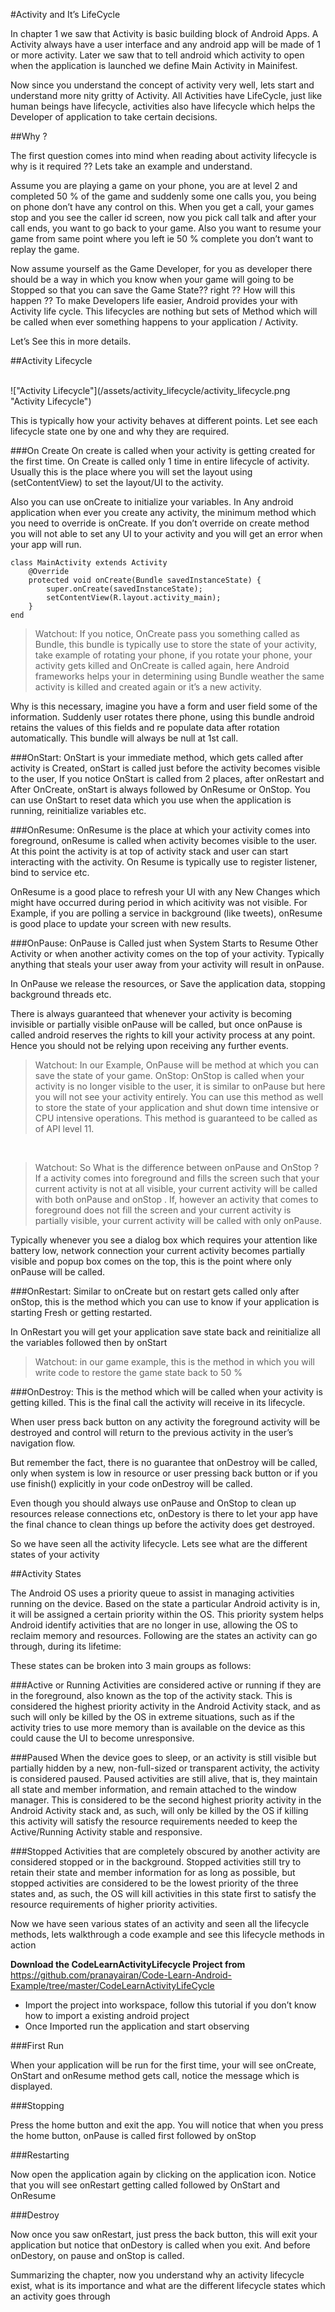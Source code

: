 #Activity and It’s LifeCycle

In chapter 1 we saw that Activity is basic building block of Android Apps. A Activity always have a user interface and any android app will be made of 1 or more activity. Later we saw that to tell android which activity to open when the application is launched we define Main Activity in Mainifest. 

Now since you understand the concept of activity very well, lets start and understand more nity gritty of Activity.  All Activities have LifeCycle, just like human beings have lifecycle, activities also have lifecycle which helps the Developer of application to take certain decisions. 

##Why ?

The first question comes into mind when reading about activity lifecycle is why is it required ?? Lets take an example and understand. 

Assume you are playing a game on your phone, you are at level 2 and completed 50 % of the game and suddenly some one calls you, you being on phone don’t have any control on this. When you get a call, your games stop and you see the caller id screen, now you pick call talk and after your call ends, you want to go back to your game. Also you want to resume your game from same point where you left ie 50 % complete you don’t want to replay the game. 

Now assume yourself as the Game Developer, for you as developer there should be a way in which you know when your game will going to be Stopped  so that you can save the Game State?? right ?? How will this happen ?? To make Developers life easier, Android provides your with Activity life cycle. This lifecycles are nothing but sets of Method which will be called when ever something happens to your application / Activity. 

Let’s See this in more details. 

##Activity Lifecycle

<br/>
!["Activity Lifecycle"](/assets/activity_lifecycle/activity_lifecycle.png "Activity Lifecycle")


This is typically how your activity behaves at different points. Let see each lifecycle state one by one and why they are required. 


###On Create
On create is called when your activity is getting created for the first time. On Create is called only 1 time in entire lifecycle of activity. Usually this is the place where you will set the layout using (setContentView) to set the layout/UI to the activity.

Also you can use onCreate to initialize your variables.  In Any android application when ever you create any activity, the minimum method which you need to override is onCreate. If you don’t override on create method you will not able to set any UI to your activity and you will get an error when your app will run. 

    class MainActivity extends Activity
		@Override
		protected void onCreate(Bundle savedInstanceState) {
			super.onCreate(savedInstanceState);
			setContentView(R.layout.activity_main);
		}
	end

> Watchout: If you notice, OnCreate pass you something called as Bundle, this bundle is typically use to store the state of your activity, take example of rotating your phone, if you rotate your phone, your activity gets killed and OnCreate is called again, here Android frameworks helps your in determining using Bundle weather the same activity is killed and created again or it’s a new activity.

Why is this necessary, imagine you have a form and user field some of the information. Suddenly user rotates there phone, using this bundle android retains the values of this fields and re populate data after rotation automatically.  This bundle will always be null at 1st call. 

###OnStart:
OnStart is your immediate method, which gets called after activity is Created, onStart is called just before the activity becomes visible to the user, If you notice OnStart is called from 2 places, after onRestart and After OnCreate, onStart is always followed by OnResume or OnStop.  You can use OnStart to reset data which you use when the application is running, reinitialize variables etc. 

###OnResume:
OnResume is the place at which your activity comes into foreground, onResume is called when activity becomes visible to the user. At this point the activity is at top of activity stack and user can start interacting with the activity. On Resume is typically use to register listener, bind to service etc. 

OnResume is a good place to refresh your UI with any New Changes which might have occurred during period in which acitivity was not visible. For Example, if you are polling a service in background (like tweets), onResume is good place to update your screen with new results. 

###OnPause:
OnPause is Called just when System Starts to Resume Other Activity or when another activity comes on the top of your activity.  Typically  anything that steals your user away from your activity will result in onPause.

In OnPause we release the resources, or Save the application data, stopping background threads etc. 

There is always guaranteed that whenever your activity is becoming invisible or partially visible onPause will be called, but once onPause is called android reserves the rights to kill your activity process at any point. Hence you should not be relying upon receiving any further events. 

> Watchout: In our Example, OnPause will be method at which you can save the state of your game. 
OnStop: OnStop is called when your activity is no longer visible to the user, it is similar to onPause but here you will not see your activity entirely.  You can use this method as well to store the state of your application and shut down time intensive or CPU intensive operations. This method is guaranteed to be called as of API level 11.

<br/>

> Watchout: So What is the difference between onPause and OnStop ? If a activity comes into foreground and fills the screen such that your current activity is not at all visible, your current activity will be called with both onPause  and onStop . If, however an activity that comes to foreground does not fill the screen and your current activity is partially visible, your current activity will be called with only onPause. 

Typically whenever you see a dialog box which requires your attention like battery low, network connection your current activity becomes partially visible and popup box comes on the top, this is the point where only onPause will be called. 

###OnRestart:
Similar to onCreate but on restart gets called only after onStop, this is the method which you can use to know if your application is starting Fresh or getting restarted. 

In OnRestart you will get your application save state back and reinitialize all the variables followed then by onStart

> Watchout: in our game example, this is the method in which you will write code to restore the game state back to 50 %

###OnDestroy:
This is the method which will be called when your activity is getting killed. This is the final call the activity will receive in its lifecycle.

When user press back button on any activity the foreground activity will be destroyed and control will return to the previous activity in the user’s navigation flow. 

But remember the fact, there is no guarantee that onDestroy will be called, only when system is low in resource or user pressing back button or if you use finish() explicitly in your code onDestroy will be called. 

Even though you should always use onPause and OnStop to clean up resources release connections etc, onDestory is there to let your app have the final chance to clean things up before the activity does get destroyed. 


So we have seen all the activity lifecycle. Lets see what are the different states of your activity

##Activity States

The Android OS uses a priority queue to assist in managing activities running on the device. Based on the state a particular Android activity is in, it will be assigned a certain priority within the OS. This priority system helps Android identify activities that are no longer in use, allowing the OS to reclaim memory and resources. Following are the states an activity can go through, during its lifetime:

These states can be broken into 3 main groups as follows:

###Active or Running 
Activities are considered active or running if they are in the foreground, also known as the top of the activity stack. This is considered the highest priority activity in the Android Activity stack, and as such will only be killed by the OS in extreme situations, such as if the activity tries to use more memory than is available on the device as this could cause the UI to become unresponsive.

###Paused
When the device goes to sleep, or an activity is still visible but partially hidden by a new, non-full-sized or transparent activity, the activity is considered paused. Paused activities are still alive, that is, they maintain all state and member information, and remain attached to the window manager. This is considered to be the second highest priority activity in the Android Activity stack and, as such, will only be killed by the OS if killing this activity will satisfy the resource requirements needed to keep the Active/Running Activity stable and responsive.

###Stopped
Activities that are completely obscured by another activity are considered stopped or in the background. Stopped activities still try to retain their state and member information for as long as possible, but stopped activities are considered to be the lowest priority of the three states and, as such, the OS will kill activities in this state first to satisfy the resource requirements of higher priority activities.


Now we have seen various states of an activity and seen all the lifecycle methods, lets walkthrough a code example and see this lifecycle methods in action

**Download the CodeLearnActivityLifecycle Project from** https://github.com/pranayairan/Code-Learn-Android-Example/tree/master/CodeLearnActivityLifeCycle

*	Import the project into workspace, follow this tutorial if you don’t know how to import a existing android project
*	Once Imported run the application and start observing 

###First Run

When your application will be run for the first time, your will see onCreate, OnStart and onResume method gets call, notice the message which is displayed. 

###Stopping

Press the home button and exit the app. You will notice that when you press the home button, onPause is called first followed by onStop

###Restarting

Now open the application again by clicking on the application icon. Notice that you will see onRestart getting called followed by OnStart and OnResume

###Destroy

Now once you saw onRestart, just press the back button, this will exit your application but notice that onDestory is called when you exit. And before onDestory, on pause and onStop is called. 


Summarizing the chapter, now you understand why an activity lifecycle exist, what is its importance and what are the different lifecycle states which an activity goes through 

<br/>
